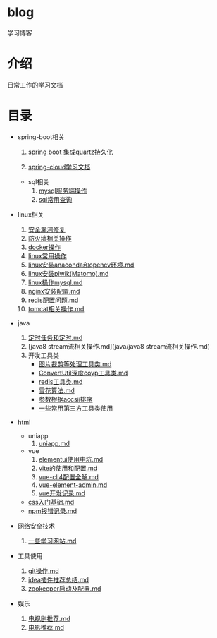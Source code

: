 # blog
学习博客
# 介绍
日常工作的学习文档
# 目录

- spring-boot相关

  1. [spring boot 集成quartz持久化](/spring-boot/springboot集成quartz持久化定时任务.md)

  2. [spring-cloud学习文档](/spring-boot/spring_cloud.md)

  - sql相关
    1. [mysql服务端操作](/sql/mysql服务器端操作.md)
    2. [sql常用查询](/sql/sql查询相关.md)

- linux相关
  1. [安全漏洞修复](/linux相关/安全漏洞修改.md)
  2. [防火墙相关操作](/linux相关/防火墙相关操作.md)
  3. [docker操作](/linux相关/docker相关.md)
  4. [linux常用操作](/linux相关/linux.md)
  5.  [linux安装anaconda和opencv环境.md](linux相关/linux安装anaconda和opencv环境.md) 
  6.  [linux安装piwik(Matomo).md](linux相关/linux安装piwik(Matomo).md) 
  7.  [linux操作mysql.md](linux相关/linux操作mysql.md) 
  8.  [nginx安装配置.md](linux相关/nginx安装配置.md) 
  9.  [redis配置问题.md](linux相关/redis配置问题.md) 
  10.  [tomcat相关操作.md](linux相关/tomcat相关操作.md) 
- java
  1.  [定时任务和定时.md](java/定时任务和定时.md) 
  2.  [java8 stream流相关操作.md](java/java8 stream流相关操作.md) 
  3. 开发工具类
     -  [图片裁剪等处理工具类.md](java/开发工具类/图片裁剪等处理工具类.md) 
     -  [ConvertUtil深度coyp工具类.md](java/开发工具类/ConvertUtil深度coyp工具类.md) 
     -  [redis工具类.md](java/开发工具类/redis工具类.md) 
     -  [雪花算法.md](java/开发工具类/雪花算法.md) 
     -  [参数根据accsii排序](/java/开发工具类/参数根据accsii排序.md)
     -  [一些常用第三方工具类使用](/java/开发工具类/一些常用工具类引用和使用.md)
- html
  - uniapp
    1.  [uniapp.md](html/uniapp/uniapp.md) 
  - vue
    1.  [elementui使用中坑.md](html/vue/elementui使用中坑.md) 
    2.  [vite的使用和配置.md](html/vue/vite的使用和配置.md) 
    3.  [vue-cli4配置全解.md](html/vue/vue-cli4配置全解.md) 
    4.  [vue-element-admin.md](html/vue/vue-element-admin.md) 
    5.  [vue开发记录.md](html/vue/vue开发记录.md) 
  -  [css入门基础.md](html/css入门基础.md) 
  -  [npm报错记录.md](html/npm报错记录.md) 
- 网络安全技术
  1.  [一些学习网站.md](网络安全技术/一些学习网站.md) 
- 工具使用
  1.  [git操作.md](工具使用/git操作.md) 
  2.  [idea插件推荐总结.md](工具使用/idea插件推荐总结.md) 
  3.  [zookeeper启动及配置.md](工具使用/zookeeper启动及配置.md) 
- 娱乐
  1.  [电视剧推荐.md](娱乐/电视剧推荐.md) 
  2.  [电影推荐.md](娱乐/电影推荐.md) 